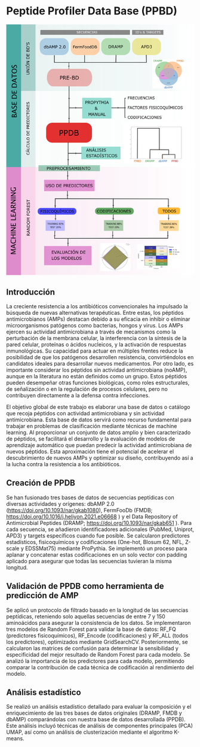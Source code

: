 # Peptide Profiler Data Base (PPBD)

![Resumen gráfico](graphical_abstract.png)

## Introducción

La creciente resistencia a los antibióticos convencionales ha impulsado la búsqueda de nuevas alternativas terapéuticas. Entre estas, los péptidos antimicrobianos (AMPs) destacan debido a su eficacia en inhibir o eliminar microorganismos patógenos como bacterias, hongos y virus. Los AMPs ejercen su actividad antimicrobiana a través de mecanismos como la perturbación de la membrana celular, la interferencia con la síntesis de la pared celular, proteínas o ácidos nucleicos, y la activación de respuestas inmunológicas. Su capacidad para actuar en múltiples frentes reduce la posibilidad de que los patógenos desarrollen resistencia, convirtiéndolos en candidatos ideales para desarrollar nuevos medicamentos. Por otro lado, es importante considerar los péptidos sin actividad antimicrobiana (noAMP), aunque en la literatura no están definidos como un grupo. Estos péptidos pueden desempeñar otras funciones biológicas, como roles estructurales, de señalización o en la regulación de procesos celulares, pero no contribuyen directamente a la defensa contra infecciones.

El objetivo global de este trabajo es elaborar una base de datos o catálogo que recoja péptidos con actividad antimicrobiana y sin actividad antimicrobiana. Esta base de datos servirá como recurso fundamental para trabajar en problemas de clasificación mediante técnicas de machine learning. Al proporcionar un conjunto de datos amplio y bien caracterizado de péptidos, se facilitará el desarrollo y la evaluación de modelos de aprendizaje automático que puedan predecir la actividad antimicrobiana de nuevos péptidos. Esta aproximación tiene el potencial de acelerar el descubrimiento de nuevos AMPs y optimizar su diseño, contribuyendo así a la lucha contra la resistencia a los antibióticos.

## Creación de PPDB

Se han fusionado tres bases de datos de secuencias peptídicas con diversas actividades y orígenes: dbAMP 2.0 (https://doi.org/10.1093/nar/gkab1080), FermFooDb (FMDB; https://doi.org/10.1016/j.heliyon.2021.e06668 ) y el Data Repository of Antimicrobial Peptides (DRAMP; https://doi.org/10.1093/nar/gkab651 ). Para cada secuencia, se añadieron identificadores adicionales (PubMed, Uniprot, APD3) y targets específicos cuando fue posible. Se calcularon predictores estadísticos, fisicoquímicos y codificaciones (One-hot, Blosum 62, NFL, Z-scale y EDSSMat75) mediante ProPythia. Se implementó un proceso para aplanar y concatenar estas codificaciones en un solo vector con padding aplicado para asegurar que todas las secuencias tuvieran la misma longitud.

## Validación de PPDB como herramienta de predicción de AMP

Se aplicó un protocolo de filtrado basado en la longitud de las secuencias peptídicas, reteniendo solo aquellas secuencias de entre 7 y 150 aminoácidos para asegurar la consistencia de los datos. Se implementaron tres modelos de Random Forest para validar la base de datos: RF_FQ (predictores fisicoquímicos), RF_Encode (codificaciones) y RF_ALL (todos los predictores), optimizados mediante GridSearchCV. Posteriormente, se calcularon las matrices de confusión para determinar la sensibilidad y especificidad del mejor resultado de Random Forest para cada modelo. Se analizó la importancia de los predictores para cada modelo, permitiendo comparar la contribución de cada técnica de codificación al rendimiento del modelo.

## Análisis estadístico

Se realizó un análisis estadístico detallado para evaluar la composición y el enriquecimiento de las tres bases de datos originales (DRAMP, FMDB y dbAMP) comparándolas con nuestra base de datos desarrollada (PPDB). Este análisis incluyó técnicas de análisis de componentes principales (PCA)  UMAP, así como un análisis de clusterización mediante el algoritmo K-means.
